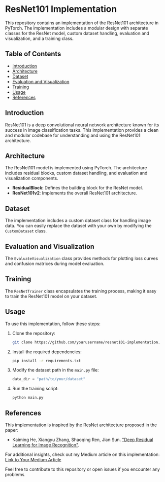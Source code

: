 # ResNet101 Implementation

This repository contains an implementation of the ResNet101 architecture in PyTorch. The implementation includes a modular design with separate classes for the ResNet model, custom dataset handling, evaluation and visualization, and a training class.

## Table of Contents

- [Introduction](#introduction)
- [Architecture](#architecture)
- [Dataset](#dataset)
- [Evaluation and Visualization](#evaluation-and-visualization)
- [Training](#training)
- [Usage](#usage)
- [References](#references)

## Introduction

ResNet101 is a deep convolutional neural network architecture known for its success in image classification tasks. This implementation provides a clean and modular codebase for understanding and using the ResNet101 architecture.

## Architecture

The ResNet101 model is implemented using PyTorch. The architecture includes residual blocks, custom dataset handling, and evaluation and visualization components.

- **ResidualBlock**: Defines the building block for the ResNet model.
- **ResNet101v2**: Implements the overall ResNet101 architecture.

## Dataset

The implementation includes a custom dataset class for handling image data. You can easily replace the dataset with your own by modifying the `CustomDataset` class.

## Evaluation and Visualization

The `EvaluateVisualization` class provides methods for plotting loss curves and confusion matrices during model evaluation.

## Training

The `ResNetTrainer` class encapsulates the training process, making it easy to train the ResNet101 model on your dataset.

## Usage

To use this implementation, follow these steps:

1. Clone the repository:

    ```bash
    git clone https://github.com/yourusername/resnet101-implementation.git
    ```

2. Install the required dependencies:

    ```bash
    pip install -r requirements.txt
    ```

3. Modify the dataset path in the `main.py` file:

    ```python
    data_dir = "path/to/your/dataset"
    ```

4. Run the training script:

    ```bash
    python main.py
    ```

## References

This implementation is inspired by the ResNet architecture proposed in the paper:

- Kaiming He, Xiangyu Zhang, Shaoqing Ren, Jian Sun. ["Deep Residual Learning for Image Recognition"](https://arxiv.org/abs/1512.03385).

For additional insights, check out my Medium article on this implementation: [Link to Your Medium Article](own_medium_article_link)

Feel free to contribute to this repository or open issues if you encounter any problems.
